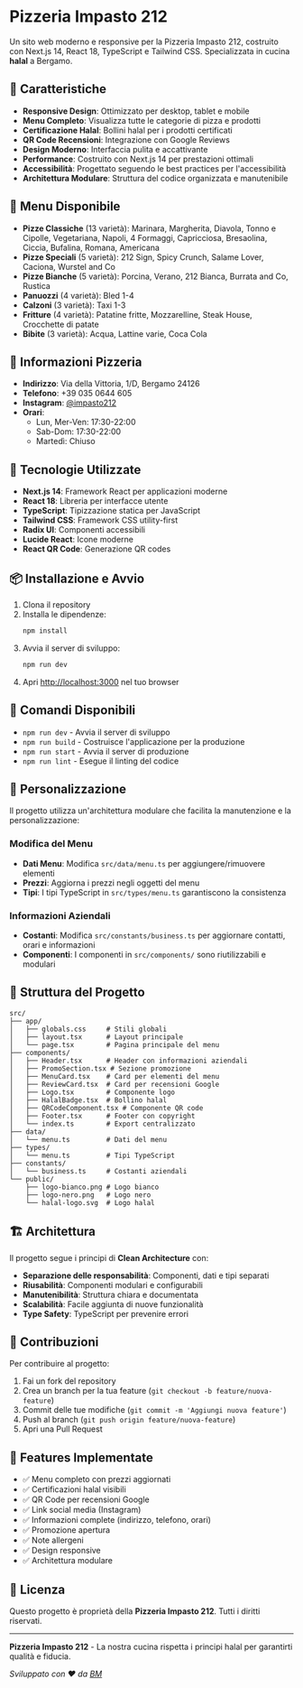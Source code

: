 # Pizzeria Impasto 212

Un sito web moderno e responsive per la Pizzeria Impasto 212, costruito con Next.js 14, React 18, TypeScript e Tailwind CSS. Specializzata in cucina **halal** a Bergamo.

## 🌟 Caratteristiche

- **Responsive Design**: Ottimizzato per desktop, tablet e mobile
- **Menu Completo**: Visualizza tutte le categorie di pizza e prodotti
- **Certificazione Halal**: Bollini halal per i prodotti certificati
- **QR Code Recensioni**: Integrazione con Google Reviews
- **Design Moderno**: Interfaccia pulita e accattivante
- **Performance**: Costruito con Next.js 14 per prestazioni ottimali
- **Accessibilità**: Progettato seguendo le best practices per l'accessibilità
- **Architettura Modulare**: Struttura del codice organizzata e manutenibile

## 🍕 Menu Disponibile

- **Pizze Classiche** (13 varietà): Marinara, Margherita, Diavola, Tonno e Cipolle, Vegetariana, Napoli, 4 Formaggi, Capricciosa, Bresaolina, Ciccia, Bufalina, Romana, Americana
- **Pizze Speciali** (5 varietà): 212 Sign, Spicy Crunch, Salame Lover, Caciona, Wurstel and Co
- **Pizze Bianche** (5 varietà): Porcina, Verano, 212 Bianca, Burrata and Co, Rustica
- **Panuozzi** (4 varietà): Bled 1-4
- **Calzoni** (3 varietà): Taxi 1-3
- **Fritture** (4 varietà): Patatine fritte, Mozzarelline, Steak House, Crocchette di patate
- **Bibite** (3 varietà): Acqua, Lattine varie, Coca Cola

## 🏢 Informazioni Pizzeria

- **Indirizzo**: Via della Vittoria, 1/D, Bergamo 24126
- **Telefono**: +39 035 0644 605
- **Instagram**: [@impasto212](https://www.instagram.com/impasto212?igsh=OWo1dzh1a3E5M242)
- **Orari**:
  - Lun, Mer-Ven: 17:30-22:00
  - Sab-Dom: 17:30-22:00
  - Martedì: Chiuso

## 🚀 Tecnologie Utilizzate

- **Next.js 14**: Framework React per applicazioni moderne
- **React 18**: Libreria per interfacce utente
- **TypeScript**: Tipizzazione statica per JavaScript
- **Tailwind CSS**: Framework CSS utility-first
- **Radix UI**: Componenti accessibili
- **Lucide React**: Icone moderne
- **React QR Code**: Generazione QR codes

## 📦 Installazione e Avvio

1. Clona il repository
2. Installa le dipendenze:
   ```bash
   npm install
   ```
3. Avvia il server di sviluppo:
   ```bash
   npm run dev
   ```
4. Apri [http://localhost:3000](http://localhost:3000) nel tuo browser

## 🎯 Comandi Disponibili

- `npm run dev` - Avvia il server di sviluppo
- `npm run build` - Costruisce l'applicazione per la produzione
- `npm run start` - Avvia il server di produzione
- `npm run lint` - Esegue il linting del codice

## 🔧 Personalizzazione

Il progetto utilizza un'architettura modulare che facilita la manutenzione e la personalizzazione:

### Modifica del Menu

- **Dati Menu**: Modifica `src/data/menu.ts` per aggiungere/rimuovere elementi
- **Prezzi**: Aggiorna i prezzi negli oggetti del menu
- **Tipi**: I tipi TypeScript in `src/types/menu.ts` garantiscono la consistenza

### Informazioni Aziendali

- **Costanti**: Modifica `src/constants/business.ts` per aggiornare contatti, orari e informazioni
- **Componenti**: I componenti in `src/components/` sono riutilizzabili e modulari

## 📁 Struttura del Progetto

```
src/
├── app/
│   ├── globals.css     # Stili globali
│   ├── layout.tsx      # Layout principale
│   └── page.tsx        # Pagina principale del menu
├── components/
│   ├── Header.tsx      # Header con informazioni aziendali
│   ├── PromoSection.tsx # Sezione promozione
│   ├── MenuCard.tsx    # Card per elementi del menu
│   ├── ReviewCard.tsx  # Card per recensioni Google
│   ├── Logo.tsx        # Componente logo
│   ├── HalalBadge.tsx  # Bollino halal
│   ├── QRCodeComponent.tsx # Componente QR code
│   ├── Footer.tsx      # Footer con copyright
│   └── index.ts        # Export centralizzato
├── data/
│   └── menu.ts         # Dati del menu
├── types/
│   └── menu.ts         # Tipi TypeScript
├── constants/
│   └── business.ts     # Costanti aziendali
└── public/
    ├── logo-bianco.png # Logo bianco
    ├── logo-nero.png   # Logo nero
    └── halal-logo.svg  # Logo halal
```

## 🏗️ Architettura

Il progetto segue i principi di **Clean Architecture** con:

- **Separazione delle responsabilità**: Componenti, dati e tipi separati
- **Riusabilità**: Componenti modulari e configurabili
- **Manutenibilità**: Struttura chiara e documentata
- **Scalabilità**: Facile aggiunta di nuove funzionalità
- **Type Safety**: TypeScript per prevenire errori

## 🤝 Contribuzioni

Per contribuire al progetto:

1. Fai un fork del repository
2. Crea un branch per la tua feature (`git checkout -b feature/nuova-feature`)
3. Commit delle tue modifiche (`git commit -m 'Aggiungi nuova feature'`)
4. Push al branch (`git push origin feature/nuova-feature`)
5. Apri una Pull Request

## 📱 Features Implementate

- ✅ Menu completo con prezzi aggiornati
- ✅ Certificazioni halal visibili
- ✅ QR Code per recensioni Google
- ✅ Link social media (Instagram)
- ✅ Informazioni complete (indirizzo, telefono, orari)
- ✅ Promozione apertura
- ✅ Note allergeni
- ✅ Design responsive
- ✅ Architettura modulare

## 📄 Licenza

Questo progetto è proprietà della **Pizzeria Impasto 212**. Tutti i diritti riservati.

---

**Pizzeria Impasto 212** - La nostra cucina rispetta i principi halal per garantirti qualità e fiducia.

_Sviluppato con ❤️ da [BM](https://www.instagram.com/bilel.it?igsh=c3M2cHNqcGJybHF3&utm_source=qr)_
